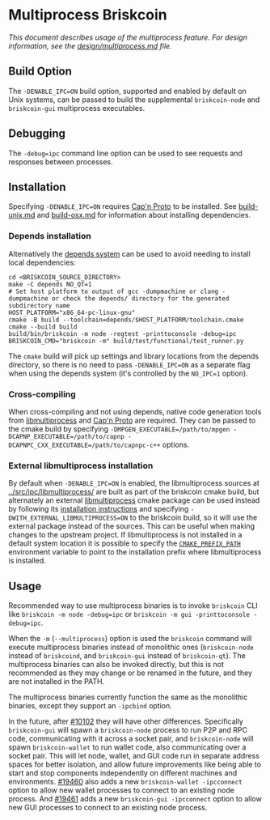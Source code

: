 # Multiprocess Briskcoin

_This document describes usage of the multiprocess feature. For design information, see the [design/multiprocess.md](design/multiprocess.md) file._

## Build Option

The `-DENABLE_IPC=ON` build option, supported and enabled by default on Unix systems, can be passed to build the supplemental `briskcoin-node` and `briskcoin-gui` multiprocess executables.

## Debugging

The `-debug=ipc` command line option can be used to see requests and responses between processes.

## Installation

Specifying `-DENABLE_IPC=ON` requires [Cap'n Proto](https://capnproto.org/) to be installed. See [build-unix.md](build-unix.md) and [build-osx.md](build-osx.md) for information about installing dependencies.

### Depends installation

Alternatively the [depends system](../depends) can be used to avoid needing to install local dependencies:

```
cd <BRISKCOIN_SOURCE_DIRECTORY>
make -C depends NO_QT=1
# Set host platform to output of gcc -dumpmachine or clang -dumpmachine or check the depends/ directory for the generated subdirectory name
HOST_PLATFORM="x86_64-pc-linux-gnu"
cmake -B build --toolchain=depends/$HOST_PLATFORM/toolchain.cmake
cmake --build build
build/bin/briskcoin -m node -regtest -printtoconsole -debug=ipc
BRISKCOIN_CMD="briskcoin -m" build/test/functional/test_runner.py
```

The `cmake` build will pick up settings and library locations from the depends directory, so there is no need to pass `-DENABLE_IPC=ON` as a separate flag when using the depends system (it's controlled by the `NO_IPC=1` option).

### Cross-compiling

When cross-compiling and not using depends, native code generation tools from [libmultiprocess](https://github.com/briskcoin-core/libmultiprocess) and [Cap'n Proto](https://capnproto.org/) are required. They can be passed to the cmake build by specifying `-DMPGEN_EXECUTABLE=/path/to/mpgen -DCAPNP_EXECUTABLE=/path/to/capnp -DCAPNPC_CXX_EXECUTABLE=/path/to/capnpc-c++` options.

### External libmultiprocess installation

By default when `-DENABLE_IPC=ON` is enabled, the libmultiprocess sources at [../src/ipc/libmultiprocess/](../src/ipc/libmultiprocess/) are built as part of the briskcoin cmake build, but alternately an external [libmultiprocess](https://github.com/briskcoin-core/libmultiprocess/) cmake package can be used instead by following its [installation instructions](https://github.com/briskcoin-core/libmultiprocess/blob/master/doc/install.md) and specifying `-DWITH_EXTERNAL_LIBMULTIPROCESS=ON` to the briskcoin build, so it will use the external package instead of the sources. This can be useful when making changes to the upstream project. If libmultiprocess is not installed in a default system location it is possible to specify the [`CMAKE_PREFIX_PATH`](https://cmake.org/cmake/help/latest/envvar/CMAKE_PREFIX_PATH.html) environment variable to point to the installation prefix where libmultiprocess is installed.

## Usage

Recommended way to use multiprocess binaries is to invoke `briskcoin` CLI like `briskcoin -m node -debug=ipc` or `briskcoin -m gui -printtoconsole -debug=ipc`.

When the `-m` (`--multiprocess`) option is used the `briskcoin` command will execute multiprocess binaries instead of monolithic ones (`briskcoin-node` instead of `briskcoind`, and `briskcoin-gui` instead of `briskcoin-qt`). The multiprocess binaries can also be invoked directly, but this is not recommended as they may change or be renamed in the future, and they are not installed in the PATH.

The multiprocess binaries currently function the same as the monolithic binaries, except they support an `-ipcbind` option.

In the future, after [#10102](https://github.com/briskcoin/briskcoin/pull/10102) they will have other differences. Specifically `briskcoin-gui` will spawn a `briskcoin-node` process to run P2P and RPC code, communicating with it across a socket pair, and `briskcoin-node` will spawn `briskcoin-wallet` to run wallet code, also communicating over a socket pair. This will let node, wallet, and GUI code run in separate address spaces for better isolation, and allow future improvements like being able to start and stop components independently on different machines and environments. [#19460](https://github.com/briskcoin/briskcoin/pull/19460) also adds a new `briskcoin-wallet -ipcconnect` option to allow new wallet processes to connect to an existing node process.
And [#19461](https://github.com/briskcoin/briskcoin/pull/19461) adds a new `briskcoin-gui -ipcconnect` option to allow new GUI processes to connect to an existing node process.
